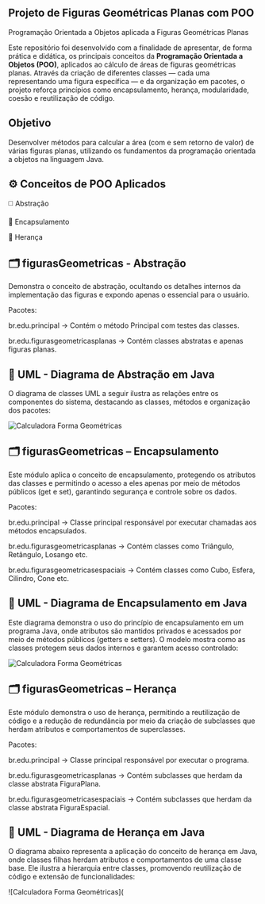## Projeto de Figuras Geométricas Planas com POO
Programação Orientada a Objetos aplicada a Figuras Geométricas Planas

Este repositório foi desenvolvido com a finalidade de apresentar, de forma prática e didática, os principais conceitos da **Programação Orientada a Objetos (POO)**, aplicados ao cálculo de áreas de figuras geométricas planas. Através da criação de diferentes classes — cada uma representando uma figura específica — e da organização em pacotes, o projeto reforça princípios como encapsulamento, herança, modularidade, coesão e reutilização de código.

## Objetivo
Desenvolver métodos para calcular a área (com e sem retorno de valor) de várias figuras planas, utilizando os fundamentos da programação orientada a objetos na linguagem Java.

## ⚙️ Conceitos de POO Aplicados

◻️ Abstração

🧷 Encapsulamento

🧬 Herança

## 🗂️ figurasGeometricas - Abstração
Demonstra o conceito de abstração, ocultando os detalhes internos da implementação das figuras e expondo apenas o essencial para o usuário.

Pacotes:

br.edu.principal → Contém o método Principal com testes das classes.

br.edu.figurasgeometricasplanas → Contém classes abstratas e apenas figuras planas.

## 📐 UML - Diagrama de Abstração em Java
O diagrama de classes UML a seguir ilustra as relações entre os componentes do sistema, destacando as classes, métodos e organização dos pacotes:

![Calculadora Forma Geométricas](https://github.com/user-attachments/assets/d180fd41-6041-4ee8-b486-94a769a934ea)

## 🗂️ figurasGeometricas – Encapsulamento
Este módulo aplica o conceito de encapsulamento, protegendo os atributos das classes e permitindo o acesso a eles apenas por meio de métodos públicos (get e set), garantindo segurança e controle sobre os dados.

Pacotes:

br.edu.principal → Classe principal responsável por executar chamadas aos métodos encapsulados.

br.edu.figurasgeometricasplanas → Contém classes como Triângulo, Retângulo, Losango etc.

br.edu.figurasgeometricasespaciais → Contém classes como Cubo, Esfera, Cilindro, Cone etc.

## 📐 UML - Diagrama de Encapsulamento em Java
Este diagrama demonstra o uso do princípio de encapsulamento em um programa Java, onde atributos são mantidos privados e acessados por meio de métodos públicos (getters e setters). O modelo mostra como as classes protegem seus dados internos e garantem acesso controlado:

![Calculadora Forma Geométricas](https://github.com/user-attachments/assets/bf98efc5-6ec0-4b8f-a83e-40cef52ca38e)

## 🗂️ figurasGeometricas – Herança
Este módulo demonstra o uso de herança, permitindo a reutilização de código e a redução de redundância por meio da criação de subclasses que herdam atributos e comportamentos de superclasses.

Pacotes:

br.edu.principal → Classe principal responsável por executar o programa.

br.edu.figurasgeometricasplanas → Contém subclasses que herdam da classe abstrata FiguraPlana.

br.edu.figurasgeometricasespaciais → Contém subclasses que herdam da classe abstrata FiguraEspacial.

## 📐 UML - Diagrama de Herança em Java
O diagrama abaixo representa a aplicação do conceito de herança em Java, onde classes filhas herdam atributos e comportamentos de uma classe base. Ele ilustra a hierarquia entre classes, promovendo reutilização de código e extensão de funcionalidades:

![Calculadora Forma Geométricas](
